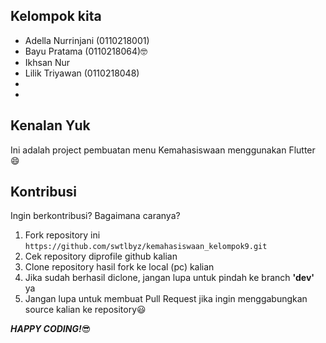 ## Kelompok kita 

* Adella Nurrinjani (0110218001)
* Bayu Pratama (0110218064):nerd_face:
* Ikhsan Nur
* Lilik Triyawan (0110218048)
*
*

## Kenalan Yuk

Ini adalah project pembuatan menu Kemahasiswaan menggunakan Flutter :smile:


## Kontribusi

Ingin berkontribusi? Bagaimana caranya?

1. Fork repository ini ```https://github.com/swtlbyz/kemahasiswaan_kelompok9.git```
2. Cek repository diprofile github kalian
3. Clone repository hasil fork ke local (pc) kalian
4. Jika sudah berhasil diclone, jangan lupa untuk pindah ke branch **'dev'** ya
5. Jangan lupa untuk membuat Pull Request jika ingin menggabungkan source kalian ke repository:smiley:

***HAPPY CODING!***:sunglasses: